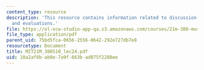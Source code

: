 ```yaml
---
content_type: resource
description: 'This resource contains information related to discussion: aesthetics
  and evaluations.'
file: https://ol-ocw-studio-app-qa.s3.amazonaws.com/courses/21m-380-music-and-technology-algorithmic-and-generative-music-spring-2010/10a2af8bab8e7a9f663bad075f2288ee_MIT21M_380S10_lec24.pdf
file_type: application/pdf
parent_uid: 75bd5fca-0656-2556-0642-292e727db7e8
resourcetype: Document
title: MIT21M_380S10_lec24.pdf
uid: 10a2af8b-ab8e-7a9f-663b-ad075f2288ee
---
```

